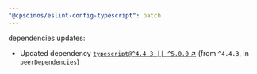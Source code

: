 ```yaml
---
"@cpsoinos/eslint-config-typescript": patch
---
```

dependencies updates:
  - Updated dependency [`typescript@^4.4.3 || ^5.0.0` ↗︎](https://www.npmjs.com/package/typescript/v/4.4.3) (from `^4.4.3`, in `peerDependencies`)
